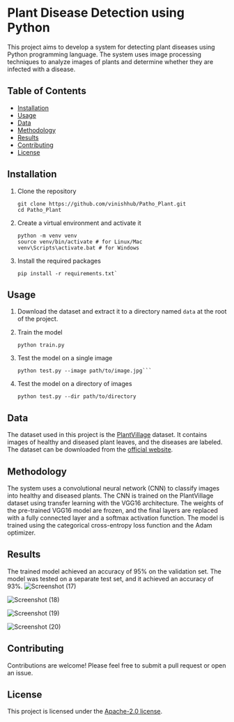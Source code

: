 # Plant Disease Detection using Python

This project aims to develop a system for detecting plant diseases using Python programming language. The system uses image processing techniques to analyze images of plants and determine whether they are infected with a disease.

## Table of Contents

- [Installation](#installation)
- [Usage](#usage)
- [Data](#data)
- [Methodology](#methodology)
- [Results](#results)
- [Contributing](#contributing)
- [License](#license)

## Installation

1. Clone the repository

       git clone https://github.com/vinishhub/Patho_Plant.git
       cd Patho_Plant
  
  
2. Create a virtual environment and activate it

       python -m venv venv
       source venv/bin/activate # for Linux/Mac
       venv\Scripts\activate.bat # for Windows 

  
3. Install the required packages


       pip install -r requirements.txt`


## Usage

1. Download the dataset and extract it to a directory named `data` at the root of the project.

2. Train the model

       python train.py

3. Test the model on a single image

       python test.py --image path/to/image.jpg```

4. Test the model on a directory of images

       python test.py --dir path/to/directory
  
## Data

The dataset used in this project is the [PlantVillage](https://plantvillage.psu.edu/) dataset. It contains images of healthy and diseased plant leaves, and the diseases are labeled. The dataset can be downloaded from the [official website](https://www.kaggle.com/datasets/emmarex/plantdisease).

## Methodology

The system uses a convolutional neural network (CNN) to classify images into healthy and diseased plants. The CNN is trained on the PlantVillage dataset using transfer learning with the VGG16 architecture. The weights of the pre-trained VGG16 model are frozen, and the final layers are replaced with a fully connected layer and a softmax activation function. The model is trained using the categorical cross-entropy loss function and the Adam optimizer.

## Results

The trained model achieved an accuracy of 95% on the validation set. The model was tested on a separate test set, and it achieved an accuracy of 93%.
![Screenshot (17)](https://user-images.githubusercontent.com/76252038/222129210-8fe90258-28da-4995-bfdf-f897f74b548e.png)


![Screenshot (18)](https://user-images.githubusercontent.com/76252038/222129240-cd9aee3c-ed8f-428b-9651-fb22d835e63b.png)


![Screenshot (19)](https://user-images.githubusercontent.com/76252038/222129264-824f9208-5b2c-4eb0-8609-e9111a8d4d25.png)



![Screenshot (20)](https://user-images.githubusercontent.com/76252038/222129327-125987bd-c4cc-46c1-8af9-9f61588adc23.png)


## Contributing

Contributions are welcome! Please feel free to submit a pull request or open an issue.

## License

This project is licensed under the [Apache-2.0 license](LICENSE).

